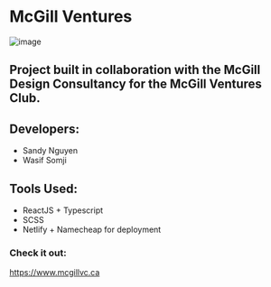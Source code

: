 # McGill Ventures
![image](https://github.com/user-attachments/assets/e7c502a3-ad08-4e1e-ad23-3737d0e418eb)
## Project built in collaboration with the McGill Design Consultancy for the McGill Ventures Club.
## Developers:  
- Sandy Nguyen  
- Wasif Somji
## Tools Used:
- ReactJS + Typescript
- SCSS
- Netlify + Namecheap for deployment

### Check it out: 
https://www.mcgillvc.ca
